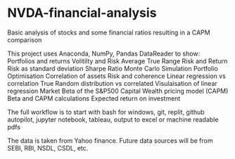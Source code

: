 # NVDA-financial-analysis

Basic analysis of stocks and some financial ratios resulting in a CAPM comparison

This project uses Anaconda, NumPy, Pandas DataReader to show:
Portfolios and returns
Volitilty and Risk
Average True Range
Risk and Return
Risk as standard deviation
Sharpe Ratio
Monte Carlo Simulation
Portfolio Optimisation
Correlation of assets
Risk and coherence
Linear regression vs correlation
True Random distribution vs correlated
Visulaisation of linear regression
Market Beta of the S&P500
Capital Wealth pricing model (CAPM)
Beta and CAPM calculations
Expected return on investment

The full workflow is to start with bash for windows, git, replit, github autopilot, jupyter notebook, tableau, output to excel or machine readable pdfs

The data is taken from Yahoo finance. Future data sources will be from SEBI, RBI, NSDL, CSDL, etc.



